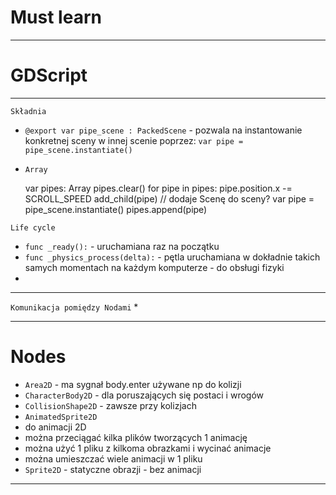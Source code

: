 # Must learn

---

# GDScript

---

`Składnia`
* `@export var pipe_scene : PackedScene` - pozwala na instantowanie konkretnej sceny w innej scenie poprzez: `var pipe = pipe_scene.instantiate()`
* `Array`


    var pipes: Array
    pipes.clear()
    for pipe in pipes:
      pipe.position.x -= SCROLL_SPEED
    add_child(pipe) // dodaje Scenę do sceny?
    var pipe = pipe_scene.instantiate()
    pipes.append(pipe)


`Life cycle`
* `func _ready():` - uruchamiana raz na początku
* `func _physics_process(delta):` - pętla uruchamiana w dokładnie takich samych momentach na każdym komputerze - do obsługi fizyki
* 
---

`Komunikacja pomiędzy Nodami`
* 



---

# Nodes

* `Area2D` - ma sygnał body.enter używane np do kolizji
* `CharacterBody2D` - dla poruszających się postaci i wrogów
* `CollisionShape2D` - zawsze przy kolizjach
* `AnimatedSprite2D`
*   do animacji 2D
  * można przeciągać kilka plików tworzących 1 animację
  * można użyć 1 pliku z kilkoma obrazkami i wycinać animacje
  * można umieszczać wiele animacji w 1 pliku
* `Sprite2D` - statyczne obrazji - bez animacji

---